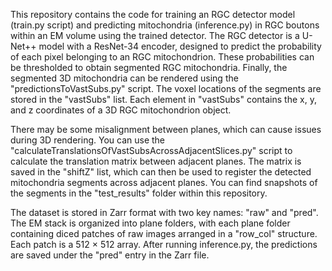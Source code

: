 This repository contains the code for training an RGC detector model (train.py script) and predicting mitochondria (inference.py) in RGC boutons within an EM volume using the trained detector. The RGC detector is a U-Net++ model with a ResNet-34 encoder, designed to predict the probability of each pixel belonging to an RGC mitochondrion. These probabilities can be thresholded to obtain segmented RGC mitochondria. Finally, the segmented 3D mitochondria can be rendered using the "predictionsToVastSubs.py" script. The voxel locations of the segments are stored in the "vastSubs" list. Each element in "vastSubs" contains the x, y, and z coordinates of a 3D RGC mitochondrion object. 

There may be some misalignment between planes, which can cause issues during 3D rendering. You can use the "calculateTranslationsOfVastSubsAcrossAdjacentSlices.py" script to calculate the translation matrix between adjacent planes. The matrix is saved in the "shiftZ" list, which can then be used to register the detected mitochondria segments across adjacent planes. You can find snapshots of the segments in the "test_results" folder within this repository.

The dataset is stored in Zarr format with two key names: "raw" and "pred". The EM stack is organized into plane folders, with each plane folder containing diced patches of raw images arranged in a "row_col" structure. Each patch is a 512 × 512 array. After running inference.py, the predictions are saved under the "pred" entry in the Zarr file.


